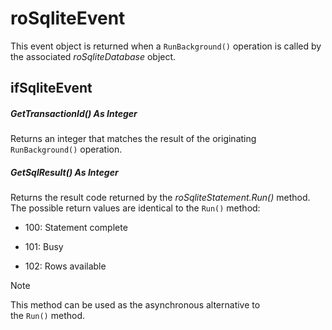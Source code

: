 # roSqliteEvent

This event object is returned when a `RunBackground()` operation is called by the associated *roSqliteDatabase* object.

## ifSqliteEvent

##### GetTransactionId() As Integer

Returns an integer that matches the result of the originating `RunBackground()` operation.

##### GetSqlResult() As Integer

Returns the result code returned by the *roSqliteStatement.Run()* method. The possible return values are identical to the `Run()` method:

*   100: Statement complete
    
*   101: Busy
    
*   102: Rows available
    

> [!NOTE]
> This method can be used as the asynchronous alternative to the `Run()` method.